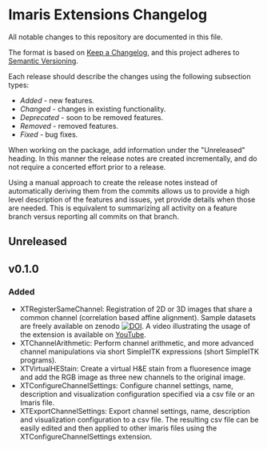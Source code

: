 # Imaris Extensions Changelog

All notable changes to this repository are documented in this file.

The format is based on [Keep a Changelog](https://keepachangelog.com/en/1.0.0/),
and this project adheres to [Semantic Versioning](https://semver.org/spec/v2.0.0.html).

Each release should describe the changes using the following subsection types:
  * *Added* - new features.
  * *Changed* - changes in existing functionality.
  * *Deprecated* - soon to be removed features.
  * *Removed* - removed features.
  * *Fixed* - bug fixes.

When working on the package, add information under the "Unreleased" heading. In this manner the release notes are
created incrementally, and do not require a concerted effort prior to a release.

Using a manual approach to create the release notes instead of automatically deriving them from the
commits allows us to provide a high level description of the features and issues, yet provide details when those are
needed. This is equivalent to summarizing all activity on a feature branch versus reporting all commits on that branch.

## Unreleased

## v0.1.0

### Added

* XTRegisterSameChannel: Registration of 2D or 3D images that share a common channel (correlation based affine alignment). Sample datasets are freely available on zenodo [![DOI](https://zenodo.org/badge/DOI/10.5281/zenodo.4632320.svg)](https://doi.org/10.5281/zenodo.4632320). A video illustrating the usage of the extension is available on [YouTube](https://www.youtube.com/watch?v=rrCajI8jroE).
* XTChannelArithmetic: Perform channel arithmetic, and more advanced channel manipulations via short SimpleITK expressions (short SimpleITK programs).
* XTVirtualHEStain: Create a virtual H&E stain from a fluoresence image and add the RGB image as three new channels to the original image.
* XTConfigureChannelSettings: Configure channel settings, name, description and visualization configuration specified via a csv file or an Imaris file.
* XTExportChannelSettings: Export channel settings, name, description and visualization configuration to a csv file. The resulting csv file can be easily edited and then applied to other imaris files using the XTConfigureChannelSettings extension.
